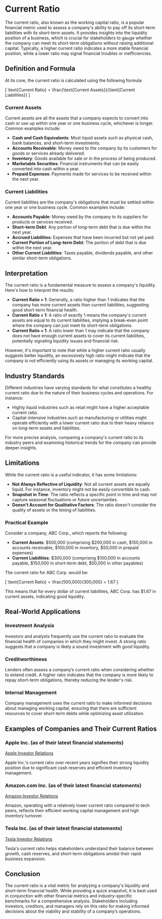 # Current Ratio

The current ratio, also known as the working capital ratio, is a popular financial metric used to assess a company's ability to pay off its short-term liabilities with its short-term assets. It provides insights into the liquidity position of a business, which is crucial for stakeholders to gauge whether the company can meet its short-term obligations without raising additional capital. Typically, a higher current ratio indicates a more stable financial position, while a lower ratio may signal financial troubles or inefficiencies.

## Definition and Formula

At its core, the current ratio is calculated using the following formula:

\[ \text{Current Ratio} = \frac{\text{Current Assets}}{\text{Current Liabilities}} \]

### Current Assets

Current assets are all the assets that a company expects to convert into cash or use up within one year or one business cycle, whichever is longer. Common examples include:

- **Cash and Cash Equivalents**: Most liquid assets such as physical cash, bank balances, and short-term investments.
- **Accounts Receivable**: Money owed to the company by its customers for goods or services already delivered.
- **Inventory**: Goods available for sale or in the process of being produced.
- **Marketable Securities**: Financial instruments that can be easily converted into cash within a year.
- **Prepaid Expenses**: Payments made for services to be received within the next year.

### Current Liabilities

Current liabilities are the company's obligations that must be settled within one year or one business cycle. Common examples include:

- **Accounts Payable**: Money owed by the company to its suppliers for products or services received.
- **Short-term Debt**: Any portion of long-term debt that is due within the next year.
- **Accrued Liabilities**: Expenses that have been incurred but not yet paid.
- **Current Portion of Long-term Debt**: The portion of debt that is due within the next year.
- **Other Current Liabilities**: Taxes payable, dividends payable, and other similar short-term obligations.

## Interpretation

The current ratio is a fundamental measure to assess a company's liquidity. Here's how to interpret the results:

- **Current Ratio > 1**: Generally, a ratio higher than 1 indicates that the company has more current assets than current liabilities, suggesting good short-term financial health.
- **Current Ratio = 1**: A ratio of exactly 1 means the company's current assets are equal to its current liabilities, implying a break-even point where the company can just meet its short-term obligations.
- **Current Ratio < 1**: A ratio lower than 1 may indicate that the company does not have enough current assets to cover its current liabilities, potentially signaling liquidity issues and financial risk.

However, it's important to note that while a higher current ratio usually suggests better liquidity, an excessively high ratio might indicate that the company is not efficiently using its assets or managing its working capital.

## Industry Standards

Different industries have varying standards for what constitutes a healthy current ratio due to the nature of their business cycles and operations. For instance:

- Highly liquid industries such as retail might have a higher acceptable current ratio.
- Capital-intensive industries such as manufacturing or utilities might operate efficiently with a lower current ratio due to their heavy reliance on long-term assets and liabilities.

For more precise analysis, comparing a company's current ratio to its industry peers and examining historical trends for the company can provide deeper insights.

## Limitations

While the current ratio is a useful indicator, it has some limitations:

- **Not Always Reflective of Liquidity**: Not all current assets are equally liquid. For instance, inventory might not be easily convertible to cash.
- **Snapshot in Time**: The ratio reflects a specific point in time and may not capture seasonal fluctuations or future uncertainties.
- **Doesn't Account for Qualitative Factors**: The ratio doesn't consider the quality of assets or the timing of liabilities.

### Practical Example

Consider a company, ABC Corp., which reports the following:

- **Current Assets**: $500,000 (comprising $200,000 in cash, $150,000 in accounts receivable, $100,000 in inventory, $50,000 in prepaid expenses)
- **Current Liabilities**: $300,000 (comprising $100,000 in accounts payable, $150,000 in short-term debt, $50,000 in other payables)

The current ratio for ABC Corp. would be:

\[ \text{Current Ratio} = \frac{500,000}{300,000} = 1.67 \]

This means that for every dollar of current liabilities, ABC Corp. has $1.67 in current assets, indicating good liquidity.

## Real-World Applications

### Investment Analysis

Investors and analysts frequently use the current ratio to evaluate the financial health of companies in which they might invest. A strong ratio suggests that a company is likely a sound investment with good liquidity.

### Creditworthiness

Lenders often assess a company’s current ratio when considering whether to extend credit. A higher ratio indicates that the company is more likely to repay short-term obligations, thereby reducing the lender's risk.

### Internal Management

Company management uses the current ratio to make informed decisions about managing working capital, ensuring that there are sufficient resources to cover short-term debts while optimizing asset utilization.

## Examples of Companies and Their Current Ratios

### Apple Inc. (as of their latest financial statements)
[Apple Investor Relations](https://investor.apple.com/)

Apple Inc.'s current ratio over recent years signifies their strong liquidity position due to significant cash reserves and efficient inventory management.

### Amazon.com Inc. (as of their latest financial statements)
[Amazon Investor Relations](https://ir.aboutamazon.com/)

Amazon, operating with a relatively lower current ratio compared to tech peers, reflects their efficient working capital management and high inventory turnover.

### Tesla Inc. (as of their latest financial statements)
[Tesla Investor Relations](https://ir.tesla.com/)

Tesla's current ratio helps stakeholders understand their balance between growth, cash reserves, and short-term obligations amidst their rapid business expansion.

## Conclusion

The current ratio is a vital metric for analyzing a company's liquidity and short-term financial health. While providing a quick snapshot, it is best used in conjunction with other financial metrics and industry-specific benchmarks for a comprehensive analysis. Stakeholders including investors, creditors, and managers rely on this ratio for making informed decisions about the viability and stability of a company’s operations.